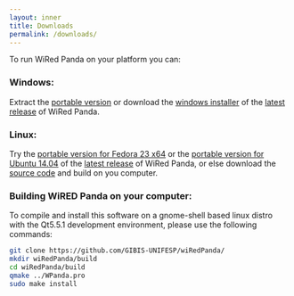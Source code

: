 ```yaml
---
layout: inner
title: Downloads
permalink: /downloads/
---
```

To run WiRed Panda on your platform you can:

### Windows:
 Extract the [portable version](https://github.com/GIBIS-UNIFESP/wiRedPanda/releases/download/v1.8-beta/WiRedPanda_Portable_Windows_x86_64.zip) or download the [windows installer](https://github.com/GIBIS-UNIFESP/wiRedPanda/releases/download/v1.8-beta/WiRedPanda_Installer_Windows_x86_64.exe) of the [latest release](https://github.com/GIBIS-UNIFESP/wiRedPanda/releases/tag/v1.8-beta) of WiRed Panda.
 
### Linux:
 Try the [portable version for Fedora 23 x64](https://github.com/GIBIS-UNIFESP/wiRedPanda/releases/download/v1.8-beta/WiredPanda_Portable_Fedora23_x64.tar.gz) or the [portable version for Ubuntu 14.04](https://github.com/GIBIS-UNIFESP/wiRedPanda/releases/download/v1.8-beta/WiredPanda_Portable_Ubuntu1404_x64.tar.gz) of the [latest release](https://github.com/GIBIS-UNIFESP/wiRedPanda/releases/tag/v1.8-beta) of WiRed Panda, or else download the [source code](https://github.com/GIBIS-UNIFESP/wiRedPanda/archive/v1.8-beta.tar.gz) and build on you computer.

### Building WiRED Panda on your computer:

 To compile and install this software on a gnome-shell based linux distro with the Qt5.5.1 development environment, please use the following commands:
```sh
git clone https://github.com/GIBIS-UNIFESP/wiRedPanda/
mkdir wiRedPanda/build
cd wiRedPanda/build
qmake ../WPanda.pro
sudo make install
```
